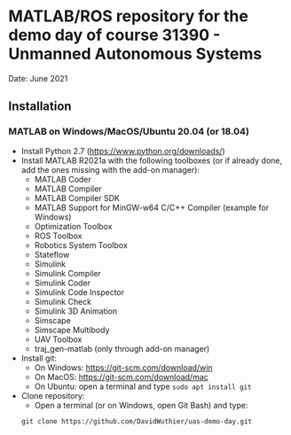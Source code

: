 # MATLAB/ROS repository for the demo day of course 31390 - Unmanned Autonomous Systems

Date: June 2021

## Installation

### MATLAB on Windows/MacOS/Ubuntu 20.04 (or 18.04)

  * Install Python 2.7 (https://www.python.org/downloads/)
  * Install MATLAB R2021a with the following toolboxes
    (or if already done, add the ones missing with the add-on manager):
    - MATLAB Coder
    - MATLAB Compiler
    - MATLAB Compiler SDK
    - MATLAB Support for MinGW-w64 C/C++ Compiler (example for Windows)
    - Optimization Toolbox
    - ROS Toolbox
    - Robotics System Toolbox
    - Stateflow
    - Simulink
    - Simulink Compiler
    - Simulink Coder
    - Simulink Code Inspector
    - Simulink Check
    - Simulink 3D Animation
    - Simscape
    - Simscape Multibody
    - UAV Toolbox
    - traj_gen-matlab (only through add-on manager)
  * Install git:
    * On Windows: https://git-scm.com/download/win
    * On MacOS: https://git-scm.com/download/mac
    * On Ubuntu: open a terminal and type `sudo apt install git`
  * Clone repository:
    * Open a terminal (or on Windows, open Git Bash) and type:
    ````
    git clone https://github.com/DavidWuthier/uas-demo-day.git
    ````

